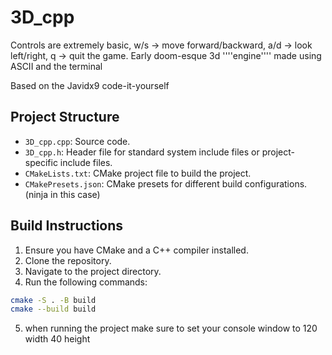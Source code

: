 # 3D_cpp 
Controls are extremely basic, w/s -> move forward/backward, a/d -> look left/right, q -> quit the game.
Early doom-esque 3d ''''engine'''' made using ASCII and the terminal

Based on the Javidx9 code-it-yourself
## Project Structure

- `3D_cpp.cpp`: Source code.
- `3D_cpp.h`: Header file for standard system include files or project-specific include files.
- `CMakeLists.txt`: CMake project file to build the project.
- `CMakePresets.json`: CMake presets for different build configurations. (ninja in this case)

## Build Instructions

1. Ensure you have CMake and a C++ compiler installed.
2. Clone the repository.
3. Navigate to the project directory.
4. Run the following commands:

```sh
cmake -S . -B build
cmake --build build
```

5. when running the project make sure to set your console window to 120 width 40 height